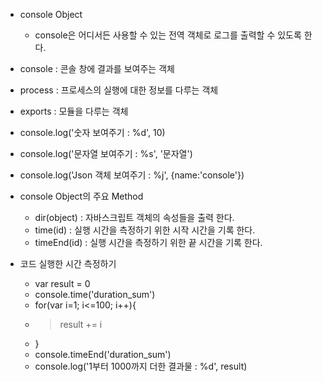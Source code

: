 - console Object
  - console은 어디서든 사용할 수 있는 전역 객체로 로그를 출력할 수 있도록 한다.
- console : 콘솔 창에 결과를 보여주는 객체
- process : 프로세스의 실행에 대한 정보를 다루는 객체
- exports : 모듈을 다루는 객체

- console.log('숫자 보여주기 : %d', 10)
- console.log('문자열 보여주기 : %s', '문자열')
- console.log('Json 객체 보여주기 : %j', {name:'console'})

- console Object의 주요 Method
  - dir(object) : 자바스크립트 객체의 속성들을 출력 한다.
  - time(id) : 실행 시간을 측정하기 위한 시작 시간을 기록 한다.
  - timeEnd(id) : 실행 시간을 측정하기 위한 끝 시간을 기록 한다.

- 코드 실행한 시간 측정하기
  - var result = 0
  - console.time('duration_sum')
  - for(var i=1; i<=100; i++){
  - >result += i
  - }
  - console.timeEnd('duration_sum')
  - console.log('1부터 1000까지 더한 결과물 : %d', result)